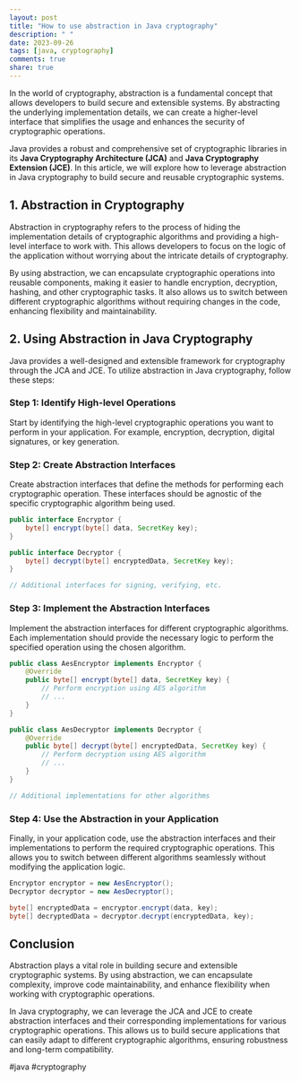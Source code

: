 ```yaml
---
layout: post
title: "How to use abstraction in Java cryptography"
description: " "
date: 2023-09-26
tags: [java, cryptography]
comments: true
share: true
---
```


In the world of cryptography, abstraction is a fundamental concept that allows developers to build secure and extensible systems. By abstracting the underlying implementation details, we can create a higher-level interface that simplifies the usage and enhances the security of cryptographic operations.

Java provides a robust and comprehensive set of cryptographic libraries in its **Java Cryptography Architecture (JCA)** and **Java Cryptography Extension (JCE)**. In this article, we will explore how to leverage abstraction in Java cryptography to build secure and reusable cryptographic systems.

## 1. Abstraction in Cryptography

Abstraction in cryptography refers to the process of hiding the implementation details of cryptographic algorithms and providing a high-level interface to work with. This allows developers to focus on the logic of the application without worrying about the intricate details of cryptography.

By using abstraction, we can encapsulate cryptographic operations into reusable components, making it easier to handle encryption, decryption, hashing, and other cryptographic tasks. It also allows us to switch between different cryptographic algorithms without requiring changes in the code, enhancing flexibility and maintainability.

## 2. Using Abstraction in Java Cryptography

Java provides a well-designed and extensible framework for cryptography through the JCA and JCE. To utilize abstraction in Java cryptography, follow these steps:

### Step 1: Identify High-level Operations

Start by identifying the high-level cryptographic operations you want to perform in your application. For example, encryption, decryption, digital signatures, or key generation.

### Step 2: Create Abstraction Interfaces

Create abstraction interfaces that define the methods for performing each cryptographic operation. These interfaces should be agnostic of the specific cryptographic algorithm being used.

```java
public interface Encryptor {
    byte[] encrypt(byte[] data, SecretKey key);
}

public interface Decryptor {
    byte[] decrypt(byte[] encryptedData, SecretKey key);
}

// Additional interfaces for signing, verifying, etc.
```

### Step 3: Implement the Abstraction Interfaces

Implement the abstraction interfaces for different cryptographic algorithms. Each implementation should provide the necessary logic to perform the specified operation using the chosen algorithm.

```java
public class AesEncryptor implements Encryptor {
    @Override
    public byte[] encrypt(byte[] data, SecretKey key) {
        // Perform encryption using AES algorithm
        // ...
    }
}

public class AesDecryptor implements Decryptor {
    @Override
    public byte[] decrypt(byte[] encryptedData, SecretKey key) {
        // Perform decryption using AES algorithm
        // ...
    }
}

// Additional implementations for other algorithms
```

### Step 4: Use the Abstraction in your Application

Finally, in your application code, use the abstraction interfaces and their implementations to perform the required cryptographic operations. This allows you to switch between different algorithms seamlessly without modifying the application logic.

```java
Encryptor encryptor = new AesEncryptor();
Decryptor decryptor = new AesDecryptor();

byte[] encryptedData = encryptor.encrypt(data, key);
byte[] decryptedData = decryptor.decrypt(encryptedData, key);
```

## Conclusion

Abstraction plays a vital role in building secure and extensible cryptographic systems. By using abstraction, we can encapsulate complexity, improve code maintainability, and enhance flexibility when working with cryptographic operations.

In Java cryptography, we can leverage the JCA and JCE to create abstraction interfaces and their corresponding implementations for various cryptographic operations. This allows us to build secure applications that can easily adapt to different cryptographic algorithms, ensuring robustness and long-term compatibility.

#java #cryptography